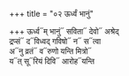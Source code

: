 +++
title = "०२ ऊर्ध्वं भानुं"

+++
ऊर्ध्व᳓म् भानुं᳓ सविता᳓ देवो᳓ अश्रेद्  
द्रप्सं᳓ द᳓विध्वद् गविषो᳓ न᳓ स᳓त्वा  
अ᳓नु व्रतं᳓ व᳓रुणो यन्ति मित्रो᳓  
य᳓त् सू᳓रियं दिवि᳓ आरोह᳓यन्ति
